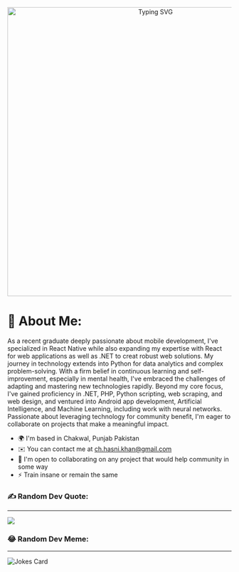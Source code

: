 <p align="center">
  <img src="https://readme-typing-svg.demolab.com/?lines=Hi+👋+My+name+is+HASSAN+NAWAZ;Call+me+😎+HASNI+😎;I+Am+In+😍LOVE😍+With+🙈+👀+🙈+👀;<-------😍+Coding+😍+------->" alt="Typing SVG" width=650>
</p> 
 
<p align="center">
  <h1>💫 About Me:</h1>
</p>

  As a recent graduate deeply passionate about mobile development, I've specialized in React Native while also expanding my expertise with React for web applications as well as .NET to creat robust web solutions. My journey in technology extends into Python for data analytics and complex problem-solving. With a firm belief in continuous learning and self-improvement, especially in mental health, I've embraced the challenges of adapting and mastering new technologies rapidly. Beyond my core focus, I've gained proficiency in .NET, PHP, Python scripting, web scraping, and web design, and ventured into Android app development, Artificial Intelligence, and Machine Learning, including work with neural networks. Passionate about leveraging technology for community benefit, I'm eager to collaborate on projects that make a meaningful impact.<br>
  * 🌍  I'm based in Chakwal, Punjab Pakistan<br>
  * ✉️  You can contact me at <a href="mailto:ch.hasni.khan@gmail.com">ch.hasni.khan@gmail.com</a><br>
  * 🤝  I'm open to collaborating on any project that would help community in some way<br>
  * ⚡  Train insane or remain the same

### ✍️ Random Dev Quote:
------------------
![](https://quotes-github-readme.vercel.app/api?type=horizontal&theme=gruvbox)<br/>

### 😂 Random Dev Meme:
------------------
![Jokes Card](https://readme-jokes.vercel.app/api)<br/>
